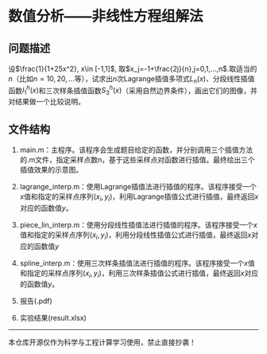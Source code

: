 # 数值分析——非线性方程组解法

## 问题描述

设$\frac{1}{1+25x^2}, x\in [-1,1]$,
取$x_j=-1+\frac{2j}{n},j=0,1,...,n$.取适当的$n$（比如$n=10,20,...$等），试求出$n$次Lagrange插值多项式$L_n(x)$、分段线性插值函数$I_1^h(x)$和三次样条插值函数$S_3^h(x)$（采用自然边界条件），画出它们的图像，并对结果做一个比较说明。

## 文件结构

1. main.m：主程序。该程序会生成题目给定的函数，并分别调用三个插值方法的.m文件，指定采样点数n，基于这些采样点对函数进行插值。最终绘出三个插值效果的示意图。
1. lagrange_interp.m：使用Lagrange插值法进行插值的程序。该程序接受一个$x$值和指定的采样点序列$(x_i,y_i)$，利用Lagrange插值公式进行插值，最终返回$x$对应的函数值$y$。
1. piece_lin_interp.m：使用分段线性插值法进行插值的程序。该程序接受一个$x$值和指定的采样点序列$(x_i,y_i)$，利用分段线性插值公式进行插值，最终返回$x$对应的函数值$y$
1. spline_interp.m：使用三次样条插值法进行插值的程序。该程序接受一个$x$值和指定的采样点序列$(x_i,y_i)$，利用三次样条插值公式进行插值，最终返回$x$对应的函数值$y$。

3. 报告(.pdf)

4. 实验结果(result.xlsx)



---

本仓库开源仅作为科学与工程计算学习使用，禁止直接抄袭！
